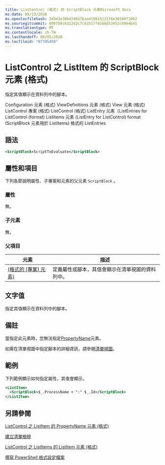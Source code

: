 ```yaml
---
title: ListControl (格式) 的 ScriptBlock 元素Microsoft Docs
ms.date: 09/13/2016
ms.openlocfilehash: 249d3e36b4246b7baa410815122f8e30340f1862
ms.sourcegitcommit: 0907b8c6322d2c7c61b17f8168d53452c8964b41
ms.translationtype: MT
ms.contentlocale: zh-TW
ms.lasthandoff: 08/05/2020
ms.locfileid: "87785450"
---
```

# <a name="scriptblock-element-for-listitem-for-listcontrol-format"></a>ListControl 之 ListItem 的 ScriptBlock 元素 (格式)

指定其值顯示在資料列中的腳本。

Configuration 元素 (格式) ViewDefinitions 元素 (格式) View 元素 (格式) ListControl 專案 (格式) ListControl (格式) ListEntry 元素（ListEntries for ListControl (format) ListItems 元素 (ListEntry for ListControl) format (ScriptBlock 元素用於 ListItems) 格式的 ListEntries

## <a name="syntax"></a>語法

```xml
<ScriptBlock>ScriptToEvaluate</ScriptBlock>
```

## <a name="attributes-and-elements"></a>屬性和項目

下列各節說明屬性、子專案和元素的父元素 `ScriptBlock` 。

### <a name="attributes"></a>屬性

無。

### <a name="child-elements"></a>子元素

無。

### <a name="parent-elements"></a>父項目

|元素|描述|
|-------------|-----------------|
|[ (格式的 [專案] 元素) ](./listitem-element-for-listitems-for-listcontrol-format.md)|定義屬性或腳本，其值會顯示在清單視圖的資料列中。|

## <a name="text-value"></a>文字值

指定其值顯示在資料列中的腳本。

## <a name="remarks"></a>備註

當指定此元素時，您無法指定[PropertyName](./propertyname-element-for-listitem-for-listcontrol-format.md)元素。

如需在清單視圖中指定腳本的詳細資訊，請參閱[清單視圖](./creating-a-list-view.md)。

## <a name="example"></a>範例

下列範例顯示如何指定屬性，其值會顯示。

```xml
<ListItem>
  <ScriptBlock>$_.ProcessName + ":" $_.Id</ScriptBlock>
</ListItem>

```

## <a name="see-also"></a>另請參閱

[ListControl 之 ListItem 的 PropertyName 元素 (格式)](./propertyname-element-for-listitem-for-listcontrol-format.md)

[建立清單檢視](./creating-a-list-view.md)

[ListControl 之 ListItems 的 ListItem 元素 (格式)](./listitem-element-for-listitems-for-listcontrol-format.md)

[撰寫 PowerShell 格式設定檔案](./writing-a-powershell-formatting-file.md)
